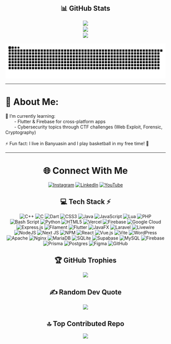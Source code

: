 <div align="center">

## 📊 GitHub Stats
![](https://github-readme-stats.vercel.app/api?username=wahyu2021&theme=radical&hide_border=true&include_all_commits=true&count_private=true)<br/>
![](https://nirzak-streak-stats.vercel.app/?user=wahyu2021&theme=radical&hide_border=true)<br/>
![](https://github-readme-stats.vercel.app/api/top-langs/?username=wahyu2021&theme=radical&hide_border=true&include_all_commits=true&count_private=true&layout=compact)

<picture>
  <source media="(prefers-color-scheme: dark)" srcset="https://raw.githubusercontent.com/wahyu2021/wahyu2021/output/github-snake-dark.svg?palette=github-dark">
  <source media="(prefers-color-scheme: light)" srcset="https://raw.githubusercontent.com/wahyu2021/wahyu2021/output/github-snake.svg">
  <img alt="github-snake" src="https://raw.githubusercontent.com/wahyu2021/wahyu2021/output/github-snake.svg">
</picture>

</div>

---

# 💫 About Me:
🌱 I’m currently learning:<br>  - Flutter & Firebase for cross-platform apps<br>  - Cybersecurity topics through CTF challenges (Web Exploit, Forensic, Cryptography)<br><br>⚡ Fun fact: I live in Banyuasin and I play basketball in my free time! 🏀

---

<div align="center">

# 🌐 Connect With Me
[![Instagram](https://img.shields.io/badge/Instagram-%23E4405F.svg?logo=Instagram&logoColor=white)](https://instagram.com/_wahyu_wn) [![LinkedIn](https://img.shields.io/badge/LinkedIn-%230077B5.svg?logo=linkedin&logoColor=white)](www.linkedin.com/in/wahyuwahidnugroho) [![YouTube](https://img.shields.io/badge/YouTube-%23FF0000.svg?logo=YouTube&logoColor=white)](https://youtube.com/@@wahyuwahidnugroho4724) 

</div>


<div align="center">

## 💻 Tech Stack ⚡
![C++](https://img.shields.io/badge/c++-%2300599C.svg?style=for-the-badge&logo=c%2B%2B&logoColor=white) ![C](https://img.shields.io/badge/c-%2300599C.svg?style=for-the-badge&logo=c&logoColor=white) ![Dart](https://img.shields.io/badge/dart-%230175C2.svg?style=for-the-badge&logo=dart&logoColor=white) ![CSS3](https://img.shields.io/badge/css3-%231572B6.svg?style=for-the-badge&logo=css3&logoColor=white) ![Java](https://img.shields.io/badge/java-%23ED8B00.svg?style=for-the-badge&logo=openjdk&logoColor=white) ![JavaScript](https://img.shields.io/badge/javascript-%23323330.svg?style=for-the-badge&logo=javascript&logoColor=%23F7DF1E) ![Lua](https://img.shields.io/badge/lua-%232C2D72.svg?style=for-the-badge&logo=lua&logoColor=white) ![PHP](https://img.shields.io/badge/php-%23777BB4.svg?style=for-the-badge&logo=php&logoColor=white) ![Bash Script](https://img.shields.io/badge/bash_script-%23121011.svg?style=for-the-badge&logo=gnu-bash&logoColor=white) ![Python](https://img.shields.io/badge/python-3670A0?style=for-the-badge&logo=python&logoColor=ffdd54) ![HTML5](https://img.shields.io/badge/html5-%23E34F26.svg?style=for-the-badge&logo=html5&logoColor=white) ![Vercel](https://img.shields.io/badge/vercel-%23000000.svg?style=for-the-badge&logo=vercel&logoColor=white) ![Firebase](https://img.shields.io/badge/firebase-%23039BE5.svg?style=for-the-badge&logo=firebase) ![Google Cloud](https://img.shields.io/badge/GoogleCloud-%234285F4.svg?style=for-the-badge&logo=google-cloud&logoColor=white) ![Express.js](https://img.shields.io/badge/express.js-%23404d59.svg?style=for-the-badge&logo=express&logoColor=%2361DAFB) ![Filament](https://img.shields.io/badge/Filament-FFAA00?style=for-the-badge&logoColor=%23000000) ![Flutter](https://img.shields.io/badge/Flutter-%2302569B.svg?style=for-the-badge&logo=Flutter&logoColor=white) ![JavaFX](https://img.shields.io/badge/javafx-%23FF0000.svg?style=for-the-badge&logo=javafx&logoColor=white) ![Laravel](https://img.shields.io/badge/laravel-%23FF2D20.svg?style=for-the-badge&logo=laravel&logoColor=white) ![Livewire](https://img.shields.io/badge/livewire-%234e56a6.svg?style=for-the-badge&logo=livewire&logoColor=white) ![NodeJS](https://img.shields.io/badge/node.js-6DA55F?style=for-the-badge&logo=node.js&logoColor=white) ![Next JS](https://img.shields.io/badge/Next-black?style=for-the-badge&logo=next.js&logoColor=white) ![NPM](https://img.shields.io/badge/NPM-%23CB3837.svg?style=for-the-badge&logo=npm&logoColor=white) ![React](https://img.shields.io/badge/react-%2320232a.svg?style=for-the-badge&logo=react&logoColor=%2361DAFB) ![Vue.js](https://img.shields.io/badge/vue.js-%2335495e.svg?style=for-the-badge&logo=vuedotjs&logoColor=%234FC08D) ![Vite](https://img.shields.io/badge/vite-%23646CFF.svg?style=for-the-badge&logo=vite&logoColor=white) ![WordPress](https://img.shields.io/badge/WordPress-%23117AC9.svg?style=for-the-badge&logo=WordPress&logoColor=white) ![Apache](https://img.shields.io/badge/apache-%23D42029.svg?style=for-the-badge&logo=apache&logoColor=white) ![Nginx](https://img.shields.io/badge/nginx-%23009639.svg?style=for-the-badge&logo=nginx&logoColor=white) ![MariaDB](https://img.shields.io/badge/MariaDB-003545?style=for-the-badge&logo=mariadb&logoColor=white) ![SQLite](https://img.shields.io/badge/sqlite-%2307405e.svg?style=for-the-badge&logo=sqlite&logoColor=white) ![Supabase](https://img.shields.io/badge/Supabase-3ECF8E?style=for-the-badge&logo=supabase&logoColor=white) ![MySQL](https://img.shields.io/badge/mysql-4479A1.svg?style=for-the-badge&logo=mysql&logoColor=white) ![Firebase](https://img.shields.io/badge/firebase-a08021?style=for-the-badge&logo=firebase&logoColor=ffcd34) ![Prisma](https://img.shields.io/badge/Prisma-3982CE?style=for-the-badge&logo=Prisma&logoColor=white) ![Postgres](https://img.shields.io/badge/postgres-%23316192.svg?style=for-the-badge&logo=postgresql&logoColor=white) ![Figma](https://img.shields.io/badge/figma-%23F24E1E.svg?style=for-the-badge&logo=figma&logoColor=white) ![GitHub](https://img.shields.io/badge/github-%23121011.svg?style=for-the-badge&logo=github&logoColor=white)

</div>

<div align="center"> 

## 🏆 GitHub Trophies
![](https://github-profile-trophy.vercel.app/?username=wahyu2021&theme=tokyonight&no-frame=false&no-bg=false&margin-w=4)

</div> 

<div align="center"> 

## ✍️ Random Dev Quote
![](https://quotes-github-readme.vercel.app/api?type=horizontal&theme=radical)

</div> 

<div align="center"> 

## 🔝 Top Contributed Repo
![](https://github-contributor-stats.vercel.app/api?username=wahyu2021&limit=5&theme=radical&combine_all_yearly_contributions=true)

</div> 

<!-- <div align="center"> 

---
[![](https://visitcount.itsvg.in/api?id=wahyu2021&icon=9&color=0)](https://visitcount.itsvg.in)

</div>  -->




<!-- Proudly created with GPRM ( https://gprm.itsvg.in ) -->